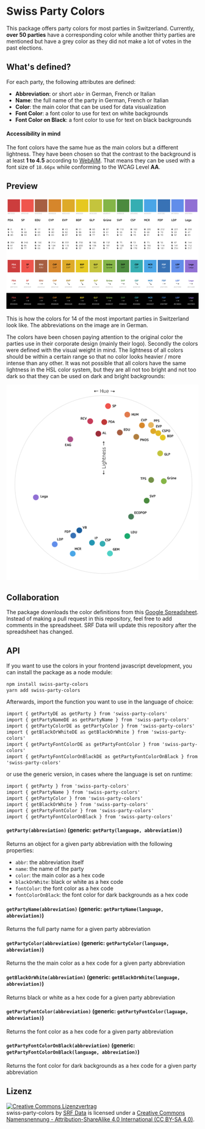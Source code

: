 # Swiss Party Colors

This package offers party colors for most parties in Switzerland. Currently, **over 50 parties** have a corresponding color while another thirty parties are mentioned but have a grey color as they did not make a lot of votes in the past elections.


## What's defined?

For each party, the following attributes are defined:

- **Abbreviation**: or short `abbr` in German, French or Italian
- **Name**: the full name of the party in German, French or Italian
- **Color**: the main color that can be used for data visualization
- **Font Color**: a font color to use for text on white backgrounds
- **Font Color on Black**: a font color to use for text on black backgrounds


#### Accessibility in mind

The font colors have the same hue as the main colors but a different lightness. They have been chosen so that the contrast to the background is at least **1 to 4.5** according to [WebAIM](https://webaim.org/resources/contrastchecker/). That means they can be used with a font size of `18.66px` while conforming to the WCAG Level **AA**.


## Preview

![14 important parties in Switzerland](./big_14_german.png)

This is how the colors for 14 of the most important parties in Switzerland look like. The abbreviations on the image are in German.

The colors have been chosen paying attention to the original color the parties use in their corporate design (mainly their logo). Secondly the colors were defined with the visual weight in mind. The lightness of all colors should be within a certain range so that no color looks heavier / more intense than any other. It was not possible that all colors have the same lightness in the HSL color system, but they are all not too bright and not too dark so that they can be used on dark and bright backgrounds:

![all colors on a HSL color wheel](./circle.png)


## Collaboration

The package downloads the color definitions from this [Google Spreadsheet](https://docs.google.com/spreadsheets/d/1PCD3se4Nc4ME-i391yPYyAlLdgtXoZJFoJy_6Mlf7BY). Instead of making a pull request in this repository, feel free to add comments in the spreadsheet. SRF Data will update this repository after the spreadsheet has changed.


## API

If you want to use the colors in your frontend javascript development, you can install the package as a node module:

```
npm install swiss-party-colors
yarn add swiss-party-colors
```

Afterwards, import the function you want to use in the language of choice:

```
import { getPartyDE as getParty } from 'swiss-party-colors'
import { getPartyNameDE as getPartyName } from 'swiss-party-colors'
import { getPartyColorDE as getPartyColor } from 'swiss-party-colors'
import { getBlackOrWhiteDE as getBlackOrWhite } from 'swiss-party-colors'
import { getPartyFontColorDE as getPartyFontColor } from 'swiss-party-colors'
import { getPartyFontColorOnBlackDE as getPartyFontColorOnBlack } from 'swiss-party-colors'
```

or use the generic version, in cases where the language is set on runtime:

```
import { getParty } from 'swiss-party-colors'
import { getPartyName } from 'swiss-party-colors'
import { getPartyColor } from 'swiss-party-colors'
import { getBlackOrWhite } from 'swiss-party-colors'
import { getPartyFontColor } from 'swiss-party-colors'
import { getPartyFontColorOnBlack } from 'swiss-party-colors'
```

#### `getParty(abbreviation)` (generic: `getParty(language, abbreviation)`)

Returns an object for a given party abbreviation with the following properties:

- `abbr`: the abbreviation itself
- `name`: the name of the party
- `color`: the main color as a hex code
- `blackOrWhite`: black or white as a hex code
- `fontColor`: the font color as a hex code
- `fontColorOnBlack`: the font color for dark backgrounds as a hex code

#### `getPartyName(abbreviation)` (generic: `getPartyName(language, abbreviation)`)

Returns the full party name for a given party abbreviation

#### `getPartyColor(abbreviation)` (generic: `getPartyColor(language, abbreviation)`)

Returns the the main color as a hex code for a given party abbreviation

#### `getBlackOrWhite(abbreviation)` (generic: `getBlackOrWhite(language, abbreviation)`)

Returns black or white as a hex code for a given party abbreviation

#### `getPartyFontColor(abbreviation)` (generic: `getPartyFontColor(laguage, abbreviation)`)

Returns the font color as a hex code for a given party abbreviation

#### `getPartyFontColorOnBlack(abbreviation)` (generic: `getPartyFontColorOnBlack(language, abbreviation)`)

Returns the font color for dark backgrounds as a hex code for a given party abbreviation


## Lizenz

<a rel="license" href="http://creativecommons.org/licenses/by-sa/4.0/"><img alt="Creative Commons Lizenzvertrag" style="border-width:0" src="https://i.creativecommons.org/l/by-sa/4.0/88x31.png" /></a><br /><span xmlns:dct="http://purl.org/dc/terms/" href="http://purl.org/dc/dcmitype/Dataset" property="dct:title" rel="dct:type">swiss-party-colors</span> by <a xmlns:cc="http://creativecommons.org/ns#" href="https://github.com/srfdata/swiss-party-colors" property="cc:attributionName" rel="cc:attributionURL">SRF Data</a> is licensed under a <a rel="license" href="http://creativecommons.org/licenses/by-sa/4.0/">Creative Commons Namensnennung - Attribution-ShareAlike 4.0 International (CC BY-SA 4.0)</a>.
